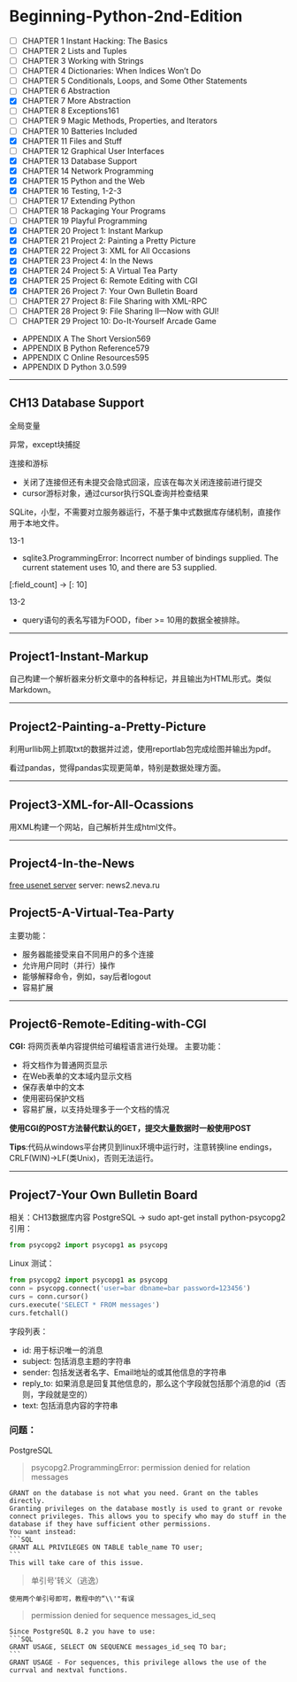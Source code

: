 # Beginning-Python-2nd-Edition

- [ ] CHAPTER 1 Instant Hacking: The Basics
- [ ] CHAPTER 2 Lists and Tuples
- [ ] CHAPTER 3 Working with Strings
- [ ] CHAPTER 4 Dictionaries: When Indices Won’t Do
- [ ] CHAPTER 5 Conditionals, Loops, and Some Other Statements
- [ ] CHAPTER 6 Abstraction
- [x] CHAPTER 7 More Abstraction
- [ ] CHAPTER 8 Exceptions161
- [ ] CHAPTER 9 Magic Methods, Properties, and Iterators
- [ ] CHAPTER 10 Batteries Included
- [x] CHAPTER 11 Files and Stuff
- [ ] CHAPTER 12 Graphical User Interfaces
- [x] CHAPTER 13 Database Support
- [x] CHAPTER 14 Network Programming
- [x] CHAPTER 15 Python and the Web
- [x] CHAPTER 16 Testing, 1-2-3
- [ ] CHAPTER 17 Extending Python
- [ ] CHAPTER 18 Packaging Your Programs
- [ ] CHAPTER 19 Playful Programming
- [x] CHAPTER 20 Project 1: Instant Markup
- [x] CHAPTER 21 Project 2: Painting a Pretty Picture
- [x] CHAPTER 22 Project 3: XML for All Occasions
- [x] CHAPTER 23 Project 4: In the News
- [x] CHAPTER 24 Project 5: A Virtual Tea Party
- [x] CHAPTER 25 Project 6: Remote Editing with CGI
- [x] CHAPTER 26 Project 7: Your Own Bulletin Board
- [ ] CHAPTER 27 Project 8: File Sharing with XML-RPC
- [ ] CHAPTER 28 Project 9: File Sharing II—Now with GUI!
- [ ] CHAPTER 29 Project 10: Do-It-Yourself Arcade Game

- APPENDIX A The Short Version569
- APPENDIX B Python Reference579
- APPENDIX C Online Resources595
- APPENDIX D Python 3.0.599

---
## CH13 Database Support
全局变量

异常，except块捕捉

连接和游标
- 关闭了连接但还有未提交会隐式回滚，应该在每次关闭连接前进行提交
- cursor游标对象，通过cursor执行SQL查询并检查结果

SQLite，小型，不需要对立服务器运行，不基于集中式数据库存储机制，直接作用于本地文件。

13-1
- sqlite3.ProgrammingError: Incorrect number of bindings supplied. The current statement uses 10, and there are 53 supplied.

[:field_count] -> [: 10]

13-2
- query语句的表名写错为FOOD，fiber >= 10用的数据全被排除。

---
## Project1-Instant-Markup
自己构建一个解析器来分析文章中的各种标记，并且输出为HTML形式。类似Markdown。

---
## Project2-Painting-a-Pretty-Picture
利用urllib网上抓取txt的数据并过滤，使用reportlab包完成绘图并输出为pdf。

看过pandas，觉得pandas实现更简单，特别是数据处理方面。

---
## Project3-XML-for-All-Ocassions
用XML构建一个网站，自己解析并生成html文件。

---
## Project4-In-the-News
[free usenet server](http://www.freeusenetnews.com/)
server: news2.neva.ru

## Project5-A-Virtual-Tea-Party
主要功能：
- 服务器能接受来自不同用户的多个连接
- 允许用户同时（并行）操作
- 能够解释命令，例如，say后者logout
- 容易扩展

---
## Project6-Remote-Editing-with-CGI

**CGI:** 将网页表单内容提供给可编程语言进行处理。
主要功能：
- 将文档作为普通网页显示
- 在Web表单的文本域内显示文档
- 保存表单中的文本
- 使用密码保护文档
- 容易扩展，以支持处理多于一个文档的情况

**使用CGI的POST方法替代默认的GET，提交大量数据时一般使用POST**

**Tips**:代码从windows平台拷贝到linux环境中运行时，注意转换line endings，CRLF(WIN)->LF(类Unix)，否则无法运行。

---
## Project7-Your Own Bulletin Board
相关：CH13数据库内容
PostgreSQL -> sudo apt-get install python-psycopg2
引用：

```python
from psycopg2 import psycopg1 as psycopg
```

Linux 测试：
```python
from psycopg2 import psycopg1 as psycopg
conn = psycopg.connect('user=bar dbname=bar password=123456')
curs = conn.cursor()
curs.execute('SELECT * FROM messages')
curs.fetchall()
```

字段列表：
- id: 用于标识唯一的消息
- subject: 包括消息主题的字符串
- sender: 包括发送者名字、Email地址的或其他信息的字符串
- reply_to: 如果消息是回复其他信息的，那么这个字段就包括那个消息的id（否则，字段就是空的）
- text: 包括消息内容的字符串

### 问题：

PostgreSQL
> psycopg2.ProgrammingError: permission denied for relation messages

    GRANT on the database is not what you need. Grant on the tables directly.
    Granting privileges on the database mostly is used to grant or revoke connect privileges. This allows you to specify who may do stuff in the database if they have sufficient other permissions.
    You want instead:
    ```SQL
    GRANT ALL PRIVILEGES ON TABLE table_name TO user;
    ```
    This will take care of this issue.

> 单引号'转义（逃逸）

    使用两个单引号即可，教程中的“\\'"有误

> permission denied for sequence messages_id_seq

    Since PostgreSQL 8.2 you have to use:
    ```SQL
    GRANT USAGE, SELECT ON SEQUENCE messages_id_seq TO bar;
    ```
    GRANT USAGE - For sequences, this privilege allows the use of the currval and nextval functions.

